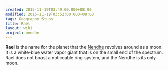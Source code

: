 ```yaml
---
created: 2015-11-19T03:49:00.000+08:00
modified: 2015-11-19T03:52:00.000+08:00
tags: Geography Stubs
title: Rael
layout: wiki
project: nendhe
---
```


**Rael** is the name for the planet that the [Nendhe](/content/kyahida_wiki/wiki/Nendhe) revolves around as a moon. It is a white-blue water vapor giant that is on the small end of the spectrum. Rael does not boast a noticeable ring system, and the Nendhe is its only moon.
